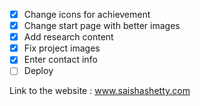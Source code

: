 - [X] Change icons for achievement
- [X] Change start page with better images
- [X] Add research content
- [X] Fix project images
- [X] Enter contact info
- [ ] Deploy

Link to the website :  www.saishashetty.com
